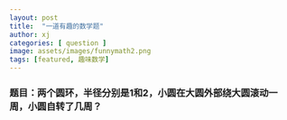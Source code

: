 ```yaml
---
layout: post
title:  "一道有趣的数学题"
author: xj
categories: [ question ]
image: assets/images/funnymath2.png
tags: [featured, 趣味数学]
---
```

### 题目：两个圆环，半径分别是1和2，小圆在大圆外部绕大圆滚动一周，小圆自转了几周？

<img src="../assets/images/funnymath2_1.png" alt="">

<img src="../assets/images/funnymath2_2.png" alt="">

<img src="../assets/images/funnymath2_3.png" alt="">

<img src="../assets/images/funnymath2_4.png" alt="">

<img src="../assets/images/funnymath2_5.png" alt="">

<img src="../assets/images/funnymath2_6.png" alt="">

<img src="../assets/images/funnymath2_7.png" alt="">

<img src="../assets/images/funnymath2_8.png" alt="">

<img src="../assets/images/funnymath2_9.png" alt="">

